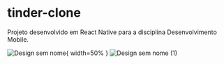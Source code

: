 # tinder-clone
Projeto desenvolvido em React Native para a disciplina Desenvolvimento Mobile.


![Design sem nome](https://user-images.githubusercontent.com/77025401/145909876-07c38986-66e0-4da1-9e50-c7578ac355e0.png){ width=50% }
![Design sem nome (1)](https://user-images.githubusercontent.com/77025401/145909884-32a04c97-8726-43fe-b0d8-bcf34b5c4981.png)
